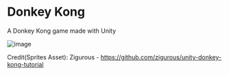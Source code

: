 # Donkey Kong
A Donkey Kong game made with Unity

![image](https://user-images.githubusercontent.com/60242731/158279637-0cd340fb-09e8-45fd-82c7-99bb5140823e.png)


Credit(Sprites Asset): Zigurous - https://github.com/zigurous/unity-donkey-kong-tutorial
